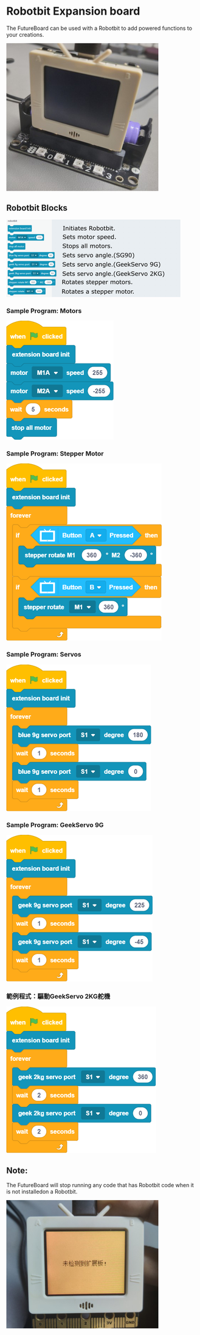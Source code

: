 # Robotbit Expansion board

The FutureBoard can be used with a Robotbit to add powered functions to your creations.

![](../images/robotbit2.jpg)

## Robotbit Blocks

![](../images/robotbit_en.png)

### Sample Program: Motors

![](../images/robotbit_code1en.png)

### Sample Program: Stepper Motor

![](../images/robotbit_code2en.png)

### Sample Program: Servos

![](../images/robotbit_code3en.png)

### Sample Program: GeekServo 9G

![](../images/robotbit_code4en.png)

### 範例程式：驅動GeekServo 2KG舵機

![](../images/robotbit_code5en.png)

## Note:

The FutureBoard will stop running any code that has Robotbit code when it is not installedon a Robotbit.

![](../images/robotbitError.jpg)